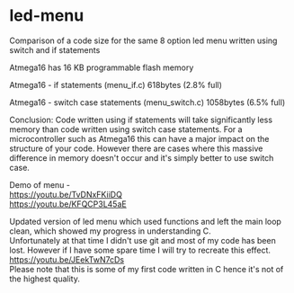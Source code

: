 # led-menu

Comparison of a code size for the same 8 option led menu written using switch and if statements

Atmega16 has 16 KB programmable flash memory

Atmega16 - if statements (menu_if.c)
618bytes (2.8% full)

Atmega16 - switch case statements (menu_switch.c)
1058bytes (6.5% full)

Conclusion: 
Code written using if statements will take significantly less memory than code written using switch case statements. 
For a microcontroller such as Atmega16 this can have a major impact on the structure of your code. However there are cases where this massive difference in memory doesn't occur and it's simply better to use switch case.

Demo of menu - <br />
https://youtu.be/TvDNxFKiiDQ<br />
https://youtu.be/KFQCP3L45aE<br />

Updated version of led menu which used functions and left the main loop clean, which showed my progress in understanding C.<br />
Unfortunately at that time I didn't use git and most of my code has been lost.
However if I have some spare time I will try to recreate this effect.<br />
https://youtu.be/JEekTwN7cDs
<br />
Please note that this is some of my first code written in C hence it's not of the highest quality.<br />

